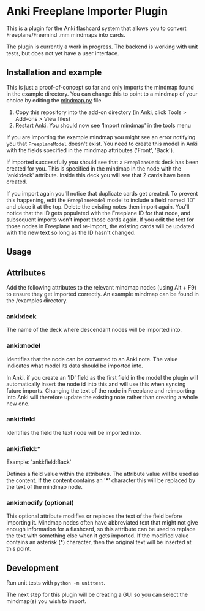 # Anki Freeplane Importer Plugin

This is a plugin for the Anki flashcard system that allows you to convert Freeplane/Freemind .mm mindmaps into cards.

The plugin is currently a work in progress. The backend is working with unit tests, but does not yet have a user interface.

## Installation and example

This is just a proof-of-concept so far and only imports the mindmap found in the example directory. You can change this to point to a mindmap of your choice by editing the [mindmap.py](mindmap.py) file.

1. Copy this repository into the add-on directory (in Anki, click Tools > Add-ons > View files)
2. Restart Anki. You should now see 'Import mindmap' in the tools menu

If you are importing the example mindmap you might see an error notifying you that `FreeplaneModel` doesn't exist. You need to create this model in Anki with the fields specified in the mindmap attributes ('Front', 'Back').

If imported successfully you should see that a `FreeplaneDeck` deck has been created for you. This is specified in the mindmap in the node with the 'anki:deck' attribute. Inside this deck you will see that 2 cards have been created.

If you import again you'll notice that duplicate cards get created. To prevent this happening, edit the `FreeplaneModel` model to include a field named 'ID' and place it at the top. Delete the existing notes then import again. You'll notice that the ID gets populated with the Freeplane ID for that node, and subsequent imports won't import those cards again. If you edit the text for those nodes in Freeplane and re-import, the existing cards will be updated with the new text so long as the ID hasn't changed.

## Usage

## Attributes

Add the following attributes to the relevant mindmap nodes (using Alt + F9) to ensure they get imported correctly. An example mindmap can be found in the /examples directory.

### anki:deck

The name of the deck where descendant nodes will be imported into.

### anki:model

Identifies that the node can be converted to an Anki note. The value indicates what model its data should be imported into.

In Anki, if you create an 'ID' field as the first field in the model the plugin will automatically insert the node id into this and will use this when syncing future imports. Changing the text of the node in Freeplane and reimporting into Anki will therefore update the existing note rather than creating a whole new one.

### anki:field

Identifies the field the text node will be imported into.

### anki:field:\*

Example: 'anki:field:Back'

Defines a field value within the attributes. The attribute value will be used as the content. If the content contains an '\*' character this will be replaced by the text of the mindmap node.

### anki:modify (optional)

This optional attribute modifies or replaces the text of the field before importing it. Mindmap nodes often have abbreviated text that might not give enough information for a flashcard, so this attribute can be used to replace the text with something else when it gets imported. If the modified value contains an asterisk (\*) character, then the original text will be inserted at this point.

## Development

Run unit tests with `python -m unittest`.

The next step for this plugin will be creating a GUI so you can select the mindmap(s) you wish to import.

